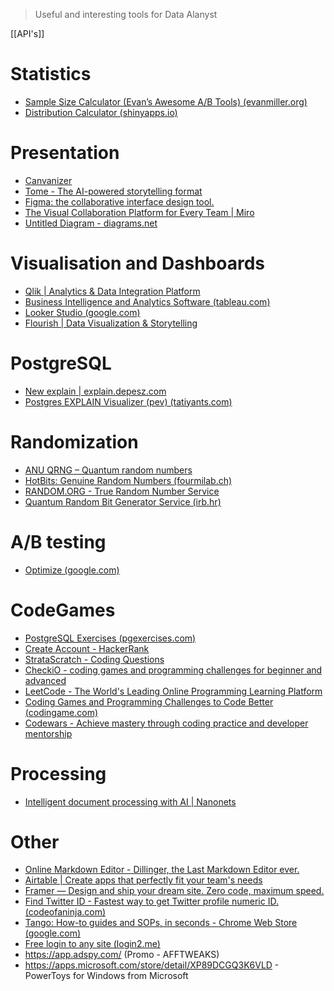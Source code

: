 >Useful and interesting tools for Data Alanyst

[[API's]]

# Statistics
- [Sample Size Calculator (Evan’s Awesome A/B Tools) (evanmiller.org)](https://www.evanmiller.org/ab-testing/sample-size.html#!0.15;80;5;0.05;0)
- [Distribution Calculator (shinyapps.io)](https://gallery.shinyapps.io/dist_calc/)

# Presentation
- [Canvanizer](https://canvanizer.com/)
- [Tome - The AI-powered storytelling format](https://beta.tome.app/)
- [Figma: the collaborative interface design tool.](https://www.figma.com/)
- [The Visual Collaboration Platform for Every Team | Miro](https://miro.com/)
- [Untitled Diagram - diagrams.net](https://app.diagrams.net/)

# Visualisation and Dashboards
- [Qlik | Analytics & Data Integration Platform](https://www.qlik.com/us/)
- [Business Intelligence and Analytics Software (tableau.com)](https://www.tableau.com/)
- [Looker Studio (google.com)](https://lookerstudio.google.com/u/0/navigation/reporting)
- [Flourish | Data Visualization & Storytelling](https://flourish.studio/)

# PostgreSQL 
- [New explain | explain.depesz.com](https://explain.depesz.com/)
- [Postgres EXPLAIN Visualizer (pev) (tatiyants.com)](http://tatiyants.com/pev/#/plans)

# Randomization
- [ANU QRNG – Quantum random numbers](http://150.203.48.55/index.php)
- [HotBits: Genuine Random Numbers (fourmilab.ch)](https://www.fourmilab.ch/hotbits/)
- [RANDOM.ORG - True Random Number Service](https://www.random.org/)
- [Quantum Random Bit Generator Service (irb.hr)](http://random.irb.hr/)

# A/B testing
- [Optimize (google.com)](https://optimize.google.com/)

# CodeGames
- [PostgreSQL Exercises (pgexercises.com)](https://pgexercises.com/)
- [Create Account - HackerRank](https://www.hackerrank.com/create-account/)
- [StrataScratch - Coding Questions](https://platform.stratascratch.com/coding?code_type=1)
- [CheckiO - coding games and programming challenges for beginner and advanced](https://checkio.org/)
- [LeetCode - The World's Leading Online Programming Learning Platform](https://leetcode.com/)
- [Coding Games and Programming Challenges to Code Better (codingame.com)](https://www.codingame.com/start)
- [Codewars - Achieve mastery through coding practice and developer mentorship](https://www.codewars.com/)

# Processing
- [Intelligent document processing with AI | Nanonets](https://nanonets.com/)

# Other
- [Online Markdown Editor - Dillinger, the Last Markdown Editor ever.](https://dillinger.io/)
- [Airtable | Create apps that perfectly fit your team's needs](https://www.airtable.com/)
- [Framer — Design and ship your dream site. Zero code, maximum speed.](https://www.framer.com/)
- [Find Twitter ID - Fastest way to get Twitter profile numeric ID. (codeofaninja.com)](https://www.codeofaninja.com/tools/find-twitter-id/)
- [Tango: How-to guides and SOPs, in seconds - Chrome Web Store (google.com)](https://chrome.google.com/webstore/detail/tango-how-to-guides-and-s/lggdbpblkekjjbobadliahffoaobaknh)
- [Free login to any site (login2.me)](http://login2.me/) 
- https://app.adspy.com/  (Promo - AFFTWEAKS)
- https://apps.microsoft.com/store/detail/XP89DCGQ3K6VLD - PowerToys for Windows from Microsoft